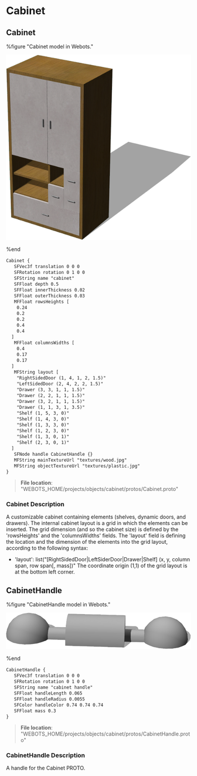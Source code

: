 # Cabinet

## Cabinet

%figure "Cabinet model in Webots."

![Cabinet](images/objects/cabinet/Cabinet/model.png)

%end

```
Cabinet {
   SFVec3f translation 0 0 0
   SFRotation rotation 0 1 0 0
   SFString name "cabinet"
   SFFloat depth 0.5
   SFFloat innerThickness 0.02
   SFFloat outerThickness 0.03
   MFFloat rowsHeights [
    0.24
    0.2
    0.2
    0.4
    0.4
  ]
   MFFloat columnsWidths [
    0.4
    0.17
    0.17
  ]
   MFString layout [
    "RightSidedDoor (1, 4, 1, 2, 1.5)"
    "LeftSidedDoor (2, 4, 2, 2, 1.5)"
    "Drawer (3, 3, 1, 1, 1.5)"
    "Drawer (2, 2, 1, 1, 1.5)"
    "Drawer (3, 2, 1, 1, 1.5)"
    "Drawer (1, 1, 3, 1, 3.5)"
    "Shelf (1, 5, 3, 0)"
    "Shelf (1, 4, 3, 0)"
    "Shelf (1, 3, 3, 0)"
    "Shelf (1, 2, 3, 0)"
    "Shelf (1, 3, 0, 1)"
    "Shelf (2, 3, 0, 1)"
  ]
   SFNode handle CabinetHandle {}
   MFString mainTextureUrl "textures/wood.jpg"
   MFString objectTextureUrl "textures/plastic.jpg"
}
```

> **File location**: "WEBOTS\_HOME/projects/objects/cabinet/protos/Cabinet.proto"

### Cabinet Description

A customizable cabinet containing elements (shelves, dynamic doors, and drawers).
The internal cabinet layout is a grid in which the elements can be inserted.
The grid dimension (and so the cabinet size) is defined by the 'rowsHeights' and the 'columnsWidths' fields.
The 'layout' field is defining the location and the dimension of the elements into the grid layout, according to the following syntax:
- 'layout': list("[RightSidedDoor|LeftSiderDoor|Drawer|Shelf] (x, y, column span, row span[, mass])"
The coordinate origin (1,1) of the grid layout is at the bottom left corner.

## CabinetHandle

%figure "CabinetHandle model in Webots."

![CabinetHandle](images/objects/cabinet/CabinetHandle/model.png)

%end

```
CabinetHandle {
   SFVec3f translation 0 0 0
   SFRotation rotation 0 1 0 0
   SFString name "cabinet handle"
   SFFloat handleLength 0.065
   SFFloat handleRadius 0.0055
   SFColor handleColor 0.74 0.74 0.74
   SFFloat mass 0.3
}
```

> **File location**: "WEBOTS\_HOME/projects/objects/cabinet/protos/CabinetHandle.proto"

### CabinetHandle Description

A handle for the Cabinet PROTO.

